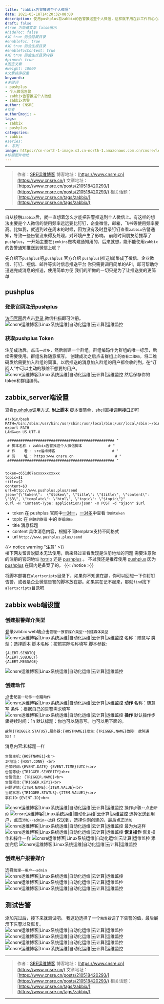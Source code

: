 ```yaml
---
title: "zabbix告警推送至个人微信"
date: 2021-05-18T14:20:32+08:00
description: 使用pushplus将zabbix的告警推送至个人微信，这样就不用在非工作日心心念念的去钉钉、邮箱等去查看告警了
draft: false
#true 为隐藏文章 false展示
#hideToc: false
#如 true 则会隐藏目录
#enableToc: true
#如 true 则会生成目录
#enableTocContent: true
#如 true 则会生成目录内容
#pinned: true  
#固定文章
#weight: 10000
#文章排序权重
keywords:
#关键词
- pushplus
- 个人微信告警
- zabbix告警推送个人微信
- zabbix告警
author: CNSRE    
#作者
authorEmoji: ✍
tags:
- zabbix
- pushplus
categories:
- zabbix
#series:
#- 系列
image: https://cn-north-1-image.s3.cn-north-1.amazonaws.com.cn/cnsre/logo/zabbix.png
#标题图片地址
---
```


---
> 作者：[SRE运维博客](https://www.cnsre.cn/)
> 博客地址：[https://www.cnsre.cn](https://www.cnsre.cn/)
> 文章地址：[https://www.cnsre.cn/posts/210518420293/](https://www.cnsre.cn/posts/210518420293/)
> 相关话题：[https://www.cnsre.cn/tags/zabbix/](https://www.cnsre.cn/tags/zabbix/)
---

自从接触`zabbix`后，就一直想着怎么才能把告警推送到个人微信上。有这样的想法主要是个人微信的使用频率远远要比钉钉，企业微信，邮箱，飞书等使用频率要高。比如我，就遇到过在周末的时候，因为没有及时登录钉钉查看`zabbix`告警通知，导致一些告警没来得及处理，对环境产生了影响。
前段时间朋友给推荐了`pushplus`，一开始主要在`jenkins`做构建通知用的，后来就想，能不能使用`zabbix`的告警通知推送到微信上呢？

先介绍下`pushplus`吧,`pushplus` 官方介绍
`pushplus`(推送加)集成了微信、企业微信、钉钉、短信、邮件等实时信息推送平台
你只需要调用简单的API，即可帮助你迅速完成消息的推送，使用简单方便
我们的所做的一切只是为了让推送变的更简单

## pushplus
### 登录官网注册pushplus
[访问官网](https://www.pushplus.plus/)后点击[登录](https://cnsre.cn),微信扫描即可注册。
![cnsre运维博客|Linux系统运维|自动化运维|云计算|运维监控](https://cn-north-1-image.s3.cn-north-1.amazonaws.com.cn/cnsre/cnsre/20210518143358.png)
### 获取pushplus Token
注册成功后。点击`一对多`，然后新建一个群组。群组编码作为群组的唯一标示，后续需要使用。群组名称随意填写。
创建成功之后点击群组上的`查看二维码`，将二维码发给需要加入群组的同事。以后推送的消息加入群组的用户都会收的到。在“订阅人”中可以主动的移除不想要的用户。
![cnsre运维博客|Linux系统运维|自动化运维|云计算|运维监控](https://cn-north-1-image.s3.cn-north-1.amazonaws.com.cn/cnsre/cnsre/20210518144006.png)
然后保存你的token和群组编码。
## zabbix_server端设置
查看[pushplus](http://www.pushplus.plus/message)调用方式.
**附上脚本**
脚本很简单，shell直接调用接口即可
``` shell
#!/bin/bash
PATH=/bin:/sbin:/usr/bin:/usr/sbin:/usr/local/bin:/usr/local/sbin:~/bin
export PATH
LANG=en_US.UTF-8

 ################################################# "
 # 脚本名称 : zabbix告警推送个人微信脚本            # "
 # 作    者 : sre运维博客                          # "
 # 网    址 : https:www.cnsre.cn                   # "
 ################################################# "


token=c651d07axxxxxxxxxxx  
topic=$1
title=$2                   
content=$3                 
url=http://www.pushplus.plus/send
json="{\"token\":  \"$token\", \"title\": \"$title\", \"content\": \"$3\", \"template\": \"html\", \"topic\": \"$topic\"}"
curl -H "Content-Type: application/json" -X POST -d "$json" $url
```
- token 在 pushplus 官网中[一对一](https://www.pushplus.plus/push1.html)，[一对多](https://www.pushplus.plus/push2.html)中查看 `你的token`
- topic 在 `创建的群组` 中的 `群组编码`
- title 消息标题
- content 具体消息内容，根据不同template支持不同格式
- url `http://www.pushplus.plus/send`



{{< notice warning "注意" >}}  
楼下网友留言说脚本无法使用，后来经过查看发现是注册地址的问题
需要注意你的注册的官网地址 [hxtrip](http://pushplus.hxtrip.com/) 还是 [pushplus](http://www.pushplus.plus/) 。
不过我还是推荐使用 [pushplus](http://www.pushplus.plus/) 因为 [pushplus](http://www.pushplus.plus/) 在国内是备案了的。
{{< /notice >}}



将脚本部署在`alertscripts`目录下，如果你不知道在那，你可以回想一下你钉钉告警，或者是企业微信告警的脚本放在那。如果实在记不起来，那就`find`找下`alertscripts`目录吧
## zabbix web端设置
### 创建报警媒介类型
登录zabbix web端点击`管理`--`报警媒介类型`--`创建媒体类型`
![cnsre运维博客|Linux系统运维|自动化运维|云计算|运维监控](https://cn-north-1-image.s3.cn-north-1.amazonaws.com.cn/cnsre/cnsre/20210518145612.png)
名称：随意写
类型：选择脚本
脚本名称：按照实际名称填写
脚本参数:
```
{ALERT.SENDTO}
{ALERT.SUBJECT}
{ALERT.MESSAGE}
```
![cnsre运维博客|Linux系统运维|自动化运维|云计算|运维监控](https://cn-north-1-image.s3.cn-north-1.amazonaws.com.cn/cnsre/cnsre/20210518145823.png)
### 创建动作
点击`配置`--`动作`--`创建动作`
![cnsre运维博客|Linux系统运维|自动化运维|云计算|运维监控](https://cn-north-1-image.s3.cn-north-1.amazonaws.com.cn/cnsre/cnsre/20210518150020.png)
**动作**
名称：随意写
条件：根据自己的告警需求填写
![cnsre运维博客|Linux系统运维|自动化运维|云计算|运维监控](https://cn-north-1-image.s3.cn-north-1.amazonaws.com.cn/cnsre/cnsre/20210518150231.png)
**操作**
默认操作步骤持续时间：1h
默认标题：你也可以随意写。也可以用下面的。
``` shell
故障{TRIGGER.STATUS},服务器:{HOSTNAME1}发生:{TRIGGER.NAME}故障! 故障通知！！
```
消息内容:和标题一样
``` shell
告警主机:{HOSTNAME1}<br>
IP地址：{HOST.CONN} <br>
告警时间:{EVENT.DATE} {EVENT.TIME}(UTC)<br>
告警等级:{TRIGGER.SEVERITY}<br>
告警信息: {TRIGGER.NAME}<br>
告警项目:{TRIGGER.KEY1}<br>
问题详情:{ITEM.NAME}:{ITEM.VALUE}<br>
当前状态:{TRIGGER.STATUS}:{ITEM.VALUE1}<br>
事件ID:{EVENT.ID}<br>
```
![cnsre运维博客|Linux系统运维|自动化运维|云计算|运维监控](https://cn-north-1-image.s3.cn-north-1.amazonaws.com.cn/cnsre/cnsre/20210518150419.png)
操作步骤--点击`新的`
![cnsre运维博客|Linux系统运维|自动化运维|云计算|运维监控](https://cn-north-1-image.s3.cn-north-1.amazonaws.com.cn/cnsre/cnsre/20210518150811.png)
选择发送到用户，点击`添加`--`admin`--`选择`
仅送到，选择你刚创建的，最后点击`添加`
![cnsre运维博客|Linux系统运维|自动化运维|云计算|运维监控](https://cn-north-1-image.s3.cn-north-1.amazonaws.com.cn/cnsre/cnsre/20210518150926.png)
最为为这样
![cnsre运维博客|Linux系统运维|自动化运维|云计算|运维监控](https://cn-north-1-image.s3.cn-north-1.amazonaws.com.cn/cnsre/cnsre/20210518151320.png)
**恢复操作**
恢复操作和操作一样
![cnsre运维博客|Linux系统运维|自动化运维|云计算|运维监控](https://cn-north-1-image.s3.cn-north-1.amazonaws.com.cn/cnsre/cnsre/20210518151240.png)
添加完后
![cnsre运维博客|Linux系统运维|自动化运维|云计算|运维监控](https://cn-north-1-image.s3.cn-north-1.amazonaws.com.cn/cnsre/cnsre/20210518151420.png)
### 创建用户报警媒介
选择`管理`--`用户`--`admin`
![cnsre运维博客|Linux系统运维|自动化运维|云计算|运维监控](https://cn-north-1-image.s3.cn-north-1.amazonaws.com.cn/cnsre/cnsre/20210518151609.png)
![cnsre运维博客|Linux系统运维|自动化运维|云计算|运维监控](https://cn-north-1-image.s3.cn-north-1.amazonaws.com.cn/cnsre/cnsre/20210518151743.png)
![cnsre运维博客|Linux系统运维|自动化运维|云计算|运维监控](https://cn-north-1-image.s3.cn-north-1.amazonaws.com.cn/cnsre/cnsre/20210518151843.png)
## 测试告警
添加完过后，接下来就测试吧。
我这边选择了一个`触发器`调了下告警的值，最后展示下告警以及恢复。
![cnsre运维博客|Linux系统运维|自动化运维|云计算|运维监控](https://cn-north-1-image.s3.cn-north-1.amazonaws.com.cn/cnsre/cnsre/20210518152153.png)
![cnsre运维博客|Linux系统运维|自动化运维|云计算|运维监控](https://cn-north-1-image.s3.cn-north-1.amazonaws.com.cn/cnsre/cnsre/20210518152532.png)
![cnsre运维博客|Linux系统运维|自动化运维|云计算|运维监控](https://cn-north-1-image.s3.cn-north-1.amazonaws.com.cn/cnsre/cnsre/20210518152416.png)
![cnsre运维博客|Linux系统运维|自动化运维|云计算|运维监控](https://cn-north-1-image.s3.cn-north-1.amazonaws.com.cn/cnsre/cnsre/20210518152553.png)

---
> 作者：[SRE运维博客](https://www.cnsre.cn/)
> 博客地址：[https://www.cnsre.cn](https://www.cnsre.cn/)
> 文章地址：[https://www.cnsre.cn/posts/210518420293/](https://www.cnsre.cn/posts/210518420293/)
> 相关话题：[https://www.cnsre.cn/tags/zabbix/](https://www.cnsre.cn/tags/zabbix/)
---